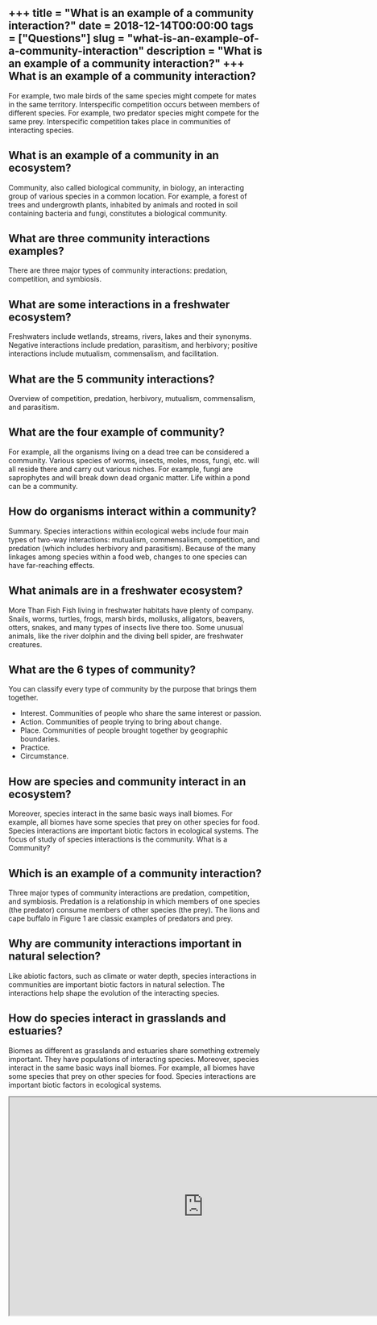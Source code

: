 +++
title = "What is an example of a community interaction?"
date = 2018-12-14T00:00:00
tags = ["Questions"]
slug = "what-is-an-example-of-a-community-interaction"
description = "What is an example of a community interaction?"
+++
What is an example of a community interaction?
----------------------------------------------

For example, two male birds of the same species might compete for mates in the same territory. Interspecific competition occurs between members of different species. For example, two predator species might compete for the same prey. Interspecific competition takes place in communities of interacting species.

What is an example of a community in an ecosystem?
--------------------------------------------------

Community, also called biological community, in biology, an interacting group of various species in a common location. For example, a forest of trees and undergrowth plants, inhabited by animals and rooted in soil containing bacteria and fungi, constitutes a biological community.

What are three community interactions examples?
-----------------------------------------------

There are three major types of community interactions: predation, competition, and symbiosis.

What are some interactions in a freshwater ecosystem?
-----------------------------------------------------

Freshwaters include wetlands, streams, rivers, lakes and their synonyms. Negative interactions include predation, parasitism, and herbivory; positive interactions include mutualism, commensalism, and facilitation.

What are the 5 community interactions?
--------------------------------------

Overview of competition, predation, herbivory, mutualism, commensalism, and parasitism.

What are the four example of community?
---------------------------------------

For example, all the organisms living on a dead tree can be considered a community. Various species of worms, insects, moles, moss, fungi, etc. will all reside there and carry out various niches. For example, fungi are saprophytes and will break down dead organic matter. Life within a pond can be a community.

How do organisms interact within a community?
---------------------------------------------

Summary. Species interactions within ecological webs include four main types of two-way interactions: mutualism, commensalism, competition, and predation (which includes herbivory and parasitism). Because of the many linkages among species within a food web, changes to one species can have far-reaching effects.

What animals are in a freshwater ecosystem?
-------------------------------------------

More Than Fish Fish living in freshwater habitats have plenty of company. Snails, worms, turtles, frogs, marsh birds, mollusks, alligators, beavers, otters, snakes, and many types of insects live there too. Some unusual animals, like the river dolphin and the diving bell spider, are freshwater creatures.

What are the 6 types of community?
----------------------------------

You can classify every type of community by the purpose that brings them together.

- Interest. Communities of people who share the same interest or passion.
- Action. Communities of people trying to bring about change.
- Place. Communities of people brought together by geographic boundaries.
- Practice.
- Circumstance.

How are species and community interact in an ecosystem?
-------------------------------------------------------

Moreover, species interact in the same basic ways inall biomes. For example, all biomes have some species that prey on other species for food. Species interactions are important biotic factors in ecological systems. The focus of study of species interactions is the community. What is a Community?

Which is an example of a community interaction?
-----------------------------------------------

Three major types of community interactions are predation, competition, and symbiosis. Predation is a relationship in which members of one species (the predator) consume members of other species (the prey). The lions and cape buffalo in Figure 1 are classic examples of predators and prey.

Why are community interactions important in natural selection?
--------------------------------------------------------------

Like abiotic factors, such as climate or water depth, species interactions in communities are important biotic factors in natural selection. The interactions help shape the evolution of the interacting species.

How do species interact in grasslands and estuaries?
----------------------------------------------------

Biomes as different as grasslands and estuaries share something extremely important. They have populations of interacting species. Moreover, species interact in the same basic ways inall biomes. For example, all biomes have some species that prey on other species for food. Species interactions are important biotic factors in ecological systems.

<iframe allow="accelerometer; autoplay; clipboard-write; encrypted-media; gyroscope; picture-in-picture" allowfullscreen="" class="__youtube_prefs__  epyt-is-override  no-lazyload" data-no-lazy="1" data-origheight="433" data-origwidth="770" data-skipgform_ajax_framebjll="" height="433" id="_ytid_88347" loading="lazy" src="https://www.youtube.com/embed/XJ6VtduDSyY?enablejsapi=1&autoplay=0&cc_load_policy=0&cc_lang_pref=&iv_load_policy=1&loop=0&modestbranding=0&rel=1&fs=1&playsinline=0&autohide=2&theme=dark&color=red&controls=1&" title="YouTube player" width="770"></iframe>